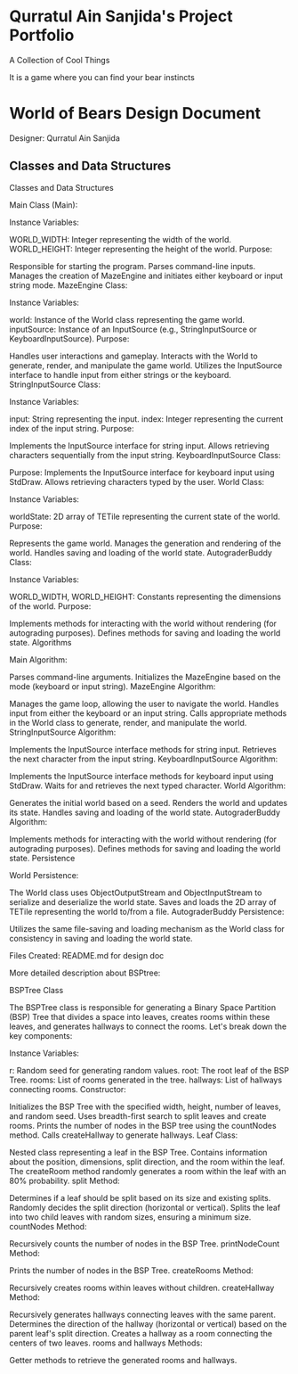 # Qurratul Ain Sanjida's Project Portfolio
A Collection of Cool Things


It is a game where you can find your bear instincts

# World of Bears Design Document

Designer:
Qurratul Ain Sanjida

## Classes and Data Structures



Classes and Data Structures


Main Class (Main):


Instance Variables:

WORLD_WIDTH: Integer representing the width of the world.
WORLD_HEIGHT: Integer representing the height of the world.
Purpose:

Responsible for starting the program.
Parses command-line inputs.
Manages the creation of MazeEngine and initiates either keyboard or input string mode.
MazeEngine Class:

Instance Variables:

world: Instance of the World class representing the game world.
inputSource: Instance of an InputSource (e.g., StringInputSource or KeyboardInputSource).
Purpose:

Handles user interactions and gameplay.
Interacts with the World to generate, render, and manipulate the game world.
Utilizes the InputSource interface to handle input from either strings or the keyboard.
StringInputSource Class:

Instance Variables:

input: String representing the input.
index: Integer representing the current index of the input string.
Purpose:

Implements the InputSource interface for string input.
Allows retrieving characters sequentially from the input string.
KeyboardInputSource Class:

Purpose:
Implements the InputSource interface for keyboard input using StdDraw.
Allows retrieving characters typed by the user.
World Class:

Instance Variables:

worldState: 2D array of TETile representing the current state of the world.
Purpose:

Represents the game world.
Manages the generation and rendering of the world.
Handles saving and loading of the world state.
AutograderBuddy Class:

Instance Variables:

WORLD_WIDTH, WORLD_HEIGHT: Constants representing the dimensions of the world.
Purpose:

Implements methods for interacting with the world without rendering (for autograding purposes).
Defines methods for saving and loading the world state.
Algorithms

Main Algorithm:

Parses command-line arguments.
Initializes the MazeEngine based on the mode (keyboard or input string).
MazeEngine Algorithm:

Manages the game loop, allowing the user to navigate the world.
Handles input from either the keyboard or an input string.
Calls appropriate methods in the World class to generate, render, and manipulate the world.
StringInputSource Algorithm:

Implements the InputSource interface methods for string input.
Retrieves the next character from the input string.
KeyboardInputSource Algorithm:

Implements the InputSource interface methods for keyboard input using StdDraw.
Waits for and retrieves the next typed character.
World Algorithm:

Generates the initial world based on a seed.
Renders the world and updates its state.
Handles saving and loading of the world state.
AutograderBuddy Algorithm:

Implements methods for interacting with the world without rendering (for autograding purposes).
Defines methods for saving and loading the world state.
Persistence

World Persistence:

The World class uses ObjectOutputStream and ObjectInputStream to serialize and deserialize the world state.
Saves and loads the 2D array of TETile representing the world to/from a file.
AutograderBuddy Persistence:

Utilizes the same file-saving and loading mechanism as the World class for consistency in saving and loading the world state.

Files Created:
README.md for design doc


More detailed description about BSPtree:

BSPTree Class

The BSPTree class is responsible for generating a Binary Space Partition (BSP) Tree that divides a space into leaves, creates rooms within these leaves, and generates hallways to connect the rooms. Let's break down the key components:

Instance Variables:

r: Random seed for generating random values.
root: The root leaf of the BSP Tree.
rooms: List of rooms generated in the tree.
hallways: List of hallways connecting rooms.
Constructor:

Initializes the BSP Tree with the specified width, height, number of leaves, and random seed.
Uses breadth-first search to split leaves and create rooms.
Prints the number of nodes in the BSP tree using the countNodes method.
Calls createHallway to generate hallways.
Leaf Class:

Nested class representing a leaf in the BSP Tree.
Contains information about the position, dimensions, split direction, and the room within the leaf.
The createRoom method randomly generates a room within the leaf with an 80% probability.
split Method:

Determines if a leaf should be split based on its size and existing splits.
Randomly decides the split direction (horizontal or vertical).
Splits the leaf into two child leaves with random sizes, ensuring a minimum size.
countNodes Method:

Recursively counts the number of nodes in the BSP Tree.
printNodeCount Method:

Prints the number of nodes in the BSP Tree.
createRooms Method:

Recursively creates rooms within leaves without children.
createHallway Method:

Recursively generates hallways connecting leaves with the same parent.
Determines the direction of the hallway (horizontal or vertical) based on the parent leaf's split direction.
Creates a hallway as a room connecting the centers of two leaves.
rooms and hallways Methods:

Getter methods to retrieve the generated rooms and hallways.


